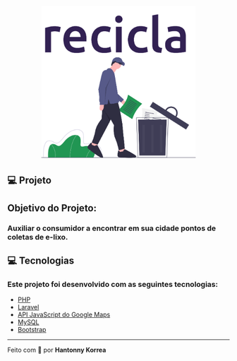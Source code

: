 <h1 align="center">
    <img alt="Recicla" title="#recicla" src="/public/logo.png" width="350px"/>
</h1>

## 💻 Projeto

<h2>Objetivo do Projeto:</h2>
<h3>Auxiliar o consumidor a encontrar em sua cidade pontos de coletas de e-lixo.
</h3>

## 💻 Tecnologias

<h3>Este projeto foi desenvolvido com as seguintes tecnologias:</h3>

-   [PHP](https://www.php.net)
-   [Laravel](https://laravel.com/)
-   [API JavaScript do Google Maps](https://developers.google.com/maps/documentation/javascript/tutorial)
-   [MySQL](https://www.mysql.com)
-   [Bootstrap](https://getbootstrap.com)

---

Feito com 💜 por <b>Hantonny Korrea</b>



